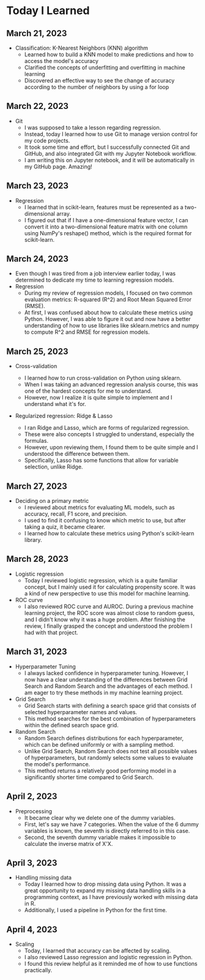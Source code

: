 # Today I Learned

## March 21, 2023

- Classification: K-Nearest Neighbors (KNN) algorithm
  - Learned how to build a KNN model to make predictions and how to access the model's accuracy
  - Clarified the concepts of underfitting and overfitting in machine learning
  - Discovered an effective way to see the change of accuracy according to the number of neighbors by using a for loop

## March 22, 2023

- Git
  - I was supposed to take a lesson regarding regression.
  - Instead, today I learned how to use Git to manage version control for my code projects.
  - It took some time and effort, but I successfully connected Git and GitHub, and also integrated Git with my Jupyter Notebook workflow.
  - I am writing this on Jupyter notebook, and it will be automatically in my GitHub page. Amazing!
  
## March 23, 2023

- Regression
  - I learned that in scikit-learn, features must be represented as a two-dimensional array.
  - I figured out that if I have a one-dimensional feature vector, I can convert it into a two-dimensional feature matrix with one column using NumPy's reshape() method, which is the required format for scikit-learn.

## March 24, 2023

- Even though I was tired from a job interview earlier today, I was determined to dedicate my time to learning regression models.
- Regression
  - During my review of regression models, I focused on two common evaluation metrics: R-squared (R^2) and Root Mean Squared Error (RMSE).
  - At first, I was confused about how to calculate these metrics using Python. However, I was able to figure it out and now have a better understanding of how to use libraries like sklearn.metrics and numpy to compute R^2 and RMSE for regression models.
  
## March 25, 2023

- Cross-validation
  - I learned how to run cross-validation on Python using sklearn.
  - When I was taking an advanced regression analysis course, this was one of the hardest concepts for me to understand.
  - However, now I realize it is quite simple to implement and I understand what it's for.

- Regularized regression: Ridge & Lasso
  - I ran Ridge and Lasso, which are forms of regularized regression.
  - These were also concepts I struggled to understand, especially the formulas.
  - However, upon reviewing them, I found them to be quite simple and I understood the difference between them.
  - Specifically, Lasso has some functions that allow for variable selection, unlike Ridge.
  
## March 27, 2023

- Deciding on a primary metric
  - I reviewed about metrics for evaluating ML models, such as accuracy, recall, F1 score, and precision.
  - I used to find it confusing to know which metric to use, but after taking a quiz, it became clearer.
  - I learned how to calculate these metrics using Python's scikit-learn library.
   
## March 28, 2023

- Logistic regression
  - Today I reviewed logistic regression, which is a quite familiar concept, but I mainly used it for calculating propensity score. It was a kind of new perspective to use this model for machine learning.
- ROC curve
  - I also reviewed ROC curve and AUROC. During a previous machine learning project, the ROC score was almost close to random guess, and I didn't know why it was a huge problem. After finishing the review, I finally grasped the concept and understood the problem I had with that project.
   
## March 31, 2023

- Hyperparameter Tuning
  - I always lacked confidence in hyperparameter tuning. However, I now have a clear understanding of the differences between Grid Search and Random Search and the advantages of each method. I am eager to try these methods in my machine learning project.
- Grid Search
  - Grid Search starts with defining a search space grid that consists of selected hyperparameter names and values.
  - This method searches for the best combination of hyperparameters within the defined search space grid.
- Random Search
  - Random Search defines distributions for each hyperparameter, which can be defined uniformly or with a sampling method.
  - Unlike Grid Search, Random Search does not test all possible values of hyperparameters, but randomly selects some values to evaluate the model's performance.
  - This method returns a relatively good performing model in a significantly shorter time compared to Grid Search.
 
 ## April 2, 2023
- Preprocessing
  - It became clear why we delete one of the dummy variables.
  - First, let's say we have 7 categories. When the value of the 6 dummy variables is known, the seventh is directly referred to in this case.
  - Second, the seventh dummy variable makes it impossible to calculate the inverse matrix of X'X.
  
 ## April 3, 2023
- Handling missing data
  - Today I learned how to drop missing data using Python. It was a great opportunity to expand my missing data handling skills in a programming context, as I have previously worked with missing data in R.
  - Additionally, I used a pipeline in Python for the first time.
  
 ## April 4, 2023
 - Scaling
   - Today, I learned that accuracy can be affected by scaling.
   - I also reviewed Lasso regression and logistic regression in Python.
   - I found this review helpful as it reminded me of how to use functions practically.